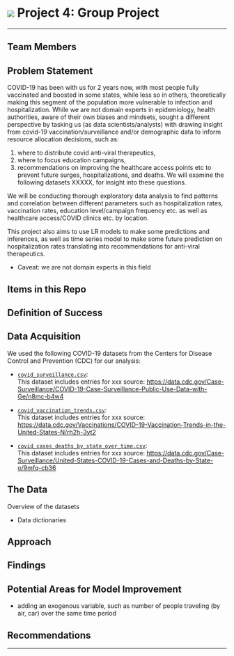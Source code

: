 # ![](https://ga-dash.s3.amazonaws.com/production/assets/logo-9f88ae6c9c3871690e33280fcf557f33.png) Project 4: Group Project
---
## Team Members


## Problem Statement

COVID-19 has been with us for 2 years now, with most people fully vaccinated and boosted in some states, while less so in others, theoretically making this segment of the population more vulnerable to infection and hospitalization. While we are not domain experts in epidemiology, health authorities, aware of their own biases and mindsets, sought a different perspective by tasking us (as data scientists/analysts) with drawing insight from covid-19 vaccination/surveillance and/or demographic data to inform resource allocation decisions, such as:

1. where to distribute covid anti-viral therapeutics, 
2. where to focus education campaigns, 
3. recommendations on improving the healthcare access points etc to prevent future surges, hospitalizations, and deaths. 
We will examine the following datasets XXXXX, for insight into these questions.

We will be conducting thorough exploratory data analysis to find patterns and correlation between different parameters such as hospitalization rates, vaccination rates, education level/campaign frequency etc. as well as healthcare access/COVID clinics etc. by location.

This project also aims to use LR models to make some predictions and inferences, as well as time series model to make some future prediction on hospitalization rates translating into recommendations for anti-viral therapeutics.

* Caveat: we are not domain experts in this field

## Items in this Repo

## Definition of Success

## Data Acquisition

We used the following COVID-19 datasets from the Centers for Disease Control and Prevention (CDC) for our analysis:
* [`covid_surveillance.csv`](./data/covid_surveillance.csv):  
    This dataset includes entries for xxx
    source: https://data.cdc.gov/Case-Surveillance/COVID-19-Case-Surveillance-Public-Use-Data-with-Ge/n8mc-b4w4

* [`covid_vaccination_trends.csv`](./data/covid_vaccination_trends.csv):  
    This dataset includes entries for xxx
    source: https://data.cdc.gov/Vaccinations/COVID-19-Vaccination-Trends-in-the-United-States-N/rh2h-3yt2
   
* [`covid_cases_deaths_by_state_over_time.csv`](./data/United_States_COVID-19_Cases_and_Deaths_by_State_over_Time.csv):  
    This dataset includes entries for xxx
    source: https://data.cdc.gov/Case-Surveillance/United-States-COVID-19-Cases-and-Deaths-by-State-o/9mfq-cb36

## The Data
Overview of the datasets

- Data dictionaries

## Approach

## Findings

## Potential Areas for Model Improvement
- adding an exogenous variable, such as number of people traveling (by air, car) over the same time period


## Recommendations


---

